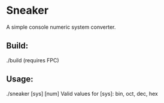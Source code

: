 Sneaker
=======
A simple console numeric system converter.

Build:
------
./build (requires FPC)

Usage:
------
./sneaker [sys] [num]
Valid values for [sys]:
bin, oct, dec, hex